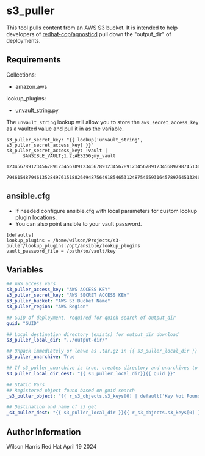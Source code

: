 s3_puller
=========

This tool pulls content from an AWS S3 bucket. It is intended to help developers of [redhat-cop/agnosticd](https://github.com/redhat-cop/agnosticd) pull down the "output_dir" of deployments.

Requirements
------------
Collections:
- amazon.aws

lookup_plugins:
- [unvault_string.py](https://github.com/redhat-cop/agnosticd/tree/development/ansible/lookup_plugins)

The `unvault_string` lookup will allow you to store the `aws_secret_access_key` as a vaulted value and pull it in as the variable.
```
s3_puller_secret_key: "{{ lookup('unvault_string', s3_puller_secret_access_key) }}"
s3_puller_secret_access_key: !vault |
      $ANSIBLE_VAULT;1.2;AES256;my_vault
      12345678912345678912345678912345678912345678912345678912345689798745136847787654
      79461548794613528497615188264948756491854653124875465931645789764513246258497645
```

ansible.cfg
-----------
- If needed configure ansible.cfg with local parameters for custom lookup plugin locations.
- You can also point ansible to your vault password.

```
[defaults]
lookup_plugins = /home/wilson/Projects/s3-puller/lookup_plugins:/opt/ansible/lookup_plugins
vault_password_file = /path/to/vault/key
```

Variables
---------

```yaml
## AWS access vars
s3_puller_access_key: "AWS ACCESS KEY"
s3_puller_secret_key: "AWS SECRET ACCESS KEY"
s3_puller_bucket: "AWS S3 Bucket Name"
s3_puller_region: "AWS Region"

## GUID of deployment, required for quick search of output_dir
guid: "GUID"

## Local destination directory (exists) for output_dir download
s3_puller_local_dir: "../output-dir/"

## Unpack immediately or leave as .tar.gz in {{ s3_puller_local_dir }}
s3_puller_unarchive: True

## If s3_puller_unarchive is true, creates directory and unarchives to location
s3_puller_local_dir_dest: "{{ s3_puller_local_dir}}{{ guid }}"

## Static Vars
## Registered object found based on guid search
_s3_puller_object: "{{ r_s3_objects.s3_keys[0] | default('Key Not Found') }}"

## Destination and name of s3 get
_s3_puller_dest: "{{ s3_puller_local_dir }}{{ r_s3_objects.s3_keys[0] }}"
```
Author Information
------------------

Wilson Harris
Red Hat
April 19 2024
